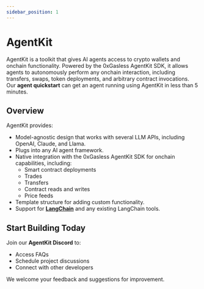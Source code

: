```yaml
---
sidebar_position: 1
---
```



# AgentKit

AgentKit is a toolkit that gives AI agents access to crypto wallets and onchain functionality. Powered by the 0xGasless AgentKit SDK, it allows agents to autonomously perform any onchain interaction, including transfers, swaps, token deployments, and arbitrary contract invocations. Our **agent quickstart** can get an agent running using AgentKit in less than 5 minutes.

## Overview

AgentKit provides:

- Model-agnostic design that works with several LLM APIs, including OpenAI, Claude, and Llama.
- Plugs into any AI agent framework.
- Native integration with the 0xGasless AgentKit SDK for onchain capabilities, including:
  - Smart contract deployments
  - Trades
  - Transfers
  - Contract reads and writes
  - Price feeds
- Template structure for adding custom functionality.
- Support for **[LangChain](https://python.langchain.com/docs/introduction/)** and any existing LangChain tools.

## Start Building Today

Join our **AgentKit Discord** to:

- Access FAQs
- Schedule project discussions
- Connect with other developers

We welcome your feedback and suggestions for improvement.





<!-- 
# Tutorial Intro

Let's discover **Docusaurus in less than 5 minutes**.

## Getting Started

Get started by **creating a new site**.

Or **try Docusaurus immediately** with **[docusaurus.new](https://docusaurus.new)**.

### What you'll need

- [Node.js](https://nodejs.org/en/download/) version 18.0 or above:
  - When installing Node.js, you are recommended to check all checkboxes related to dependencies.

## Generate a new site

Generate a new Docusaurus site using the **classic template**.

The classic template will automatically be added to your project after you run the command:

```bash
npm init docusaurus@latest my-website classic
```

You can type this command into Command Prompt, Powershell, Terminal, or any other integrated terminal of your code editor.

The command also installs all necessary dependencies you need to run Docusaurus.

## Start your site

Run the development server:

```bash
cd my-website
npm run start
```

The `cd` command changes the directory you're working with. In order to work with your newly created Docusaurus site, you'll need to navigate the terminal there.

The `npm run start` command builds your website locally and serves it through a development server, ready for you to view at http://localhost:3000/.

Open `docs/intro.md` (this page) and edit some lines: the site **reloads automatically** and displays your changes. -->
